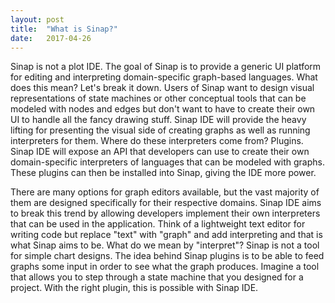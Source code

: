 ```yaml
---
layout: post
title:  "What is Sinap?"
date:   2017-04-26
---
```

Sinap is not a plot IDE. The goal of Sinap is to provide a generic UI platform for editing and interpreting domain-specific graph-based languages. What does this mean? Let's break it down. Users of Sinap want to design visual representations of state machines or other conceptual tools that can be modeled with nodes and edges but don't want to have to create their own UI to handle all the fancy drawing stuff. Sinap IDE will provide the heavy lifting for presenting the visual side of creating graphs as well as running interpreters for them. Where do these interpreters come from? Plugins. Sinap IDE will expose an API that developers can use to create their own domain-specific interpreters of languages that can be modeled with graphs. These plugins can then be installed into Sinap, giving the IDE more power.

There are many options for graph editors available, but the vast majority of them are designed specifically for their respective domains. Sinap IDE aims to break this trend by allowing developers implement their own interpreters that can be used in the application. Think of a lightweight text editor for writing code but replace "text" with "graph" and add interpreting and that is what Sinap aims to be. What do we mean by "interpret"? Sinap is not a tool for simple chart designs. The idea behind Sinap plugins is to be able to feed graphs some input in order to see what the graph produces. Imagine a tool that allows you to step through a state machine that you designed for a project. With the right plugin, this is possible with Sinap IDE.